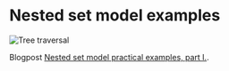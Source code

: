 # Nested set model examples

![Tree traversal](http://we-rc.com/img/blog-tree-traversal.png)

Blogpost [Nested set model practical examples, part I.](http://we-rc.com/blog/2015/07/19/nested-set-model-practical-examples-part-i).